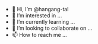 - 👋 Hi, I’m @hangang-tal
- 👀 I’m interested in ...
- 🌱 I’m currently learning ...
- 💞️ I’m looking to collaborate on ...
- 📫 How to reach me ...

<!---
hangang-tal/hangang-tal is a ✨ special ✨ repository because its `README.md` (this file) appears on your GitHub profile.
You can click the Preview link to take a look at your changes.
--->
